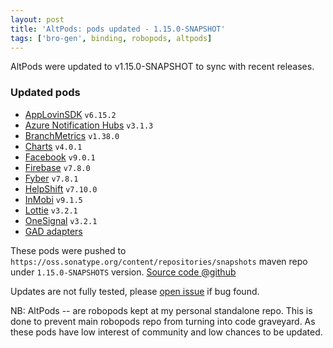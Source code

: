 ```yaml
---
layout: post
title: 'AltPods: pods updated - 1.15.0-SNAPSHOT'
tags: ['bro-gen', binding, robopods, altpods]
---
```

AltPods were updated to v1.15.0-SNAPSHOT to sync with recent releases.

### Updated pods
- [AppLovinSDK](https://github.com/dkimitsa/robovm-robopods/tree/alt/applovinsdk) `v6.15.2`
- [Azure Notification Hubs](https://github.com/dkimitsa/robovm-robopods/tree/alt/azure) `v3.1.3`
- [BranchMetrics](https://github.com/dkimitsa/robovm-robopods/tree/alt/applovinsdk) `v1.38.0`
- [Charts](https://github.com/dkimitsa/robovm-robopods/blob/alt/charts) `v4.0.1`
- [Facebook](https://github.com/dkimitsa/robovm-robopods/tree/alt/facebook) `v9.0.1`
- [Firebase](https://github.com/dkimitsa/robovm-robopods/tree/alt/firebase/ios-storage) `v7.8.0`
- [Fyber](https://github.com/dkimitsa/robovm-robopods/tree/alt/fyber) `v7.8.1`
- [HelpShift](https://github.com/dkimitsa/robovm-robopods/blob/alt/helpshift) `v7.10.0`
- [InMobi](https://github.com/dkimitsa/robovm-robopods/blob/alt/inmobi) `v9.1.5`
- [Lottie](https://github.com/dkimitsa/robovm-robopods/tree/alt/lottie) `v3.2.1`
- [OneSignal](https://github.com/dkimitsa/robovm-robopods/tree/alt/onesignal) `v3.2.1`
- [GAD adapters](https://github.com/dkimitsa/robovm-robopods/tree/alt/firebase/ios-google-mobile-ads-adapters) 


These pods were pushed to `https://oss.sonatype.org/content/repositories/snapshots` maven repo under `1.15.0-SNAPSHOTS` version.
[Source code @github](https://github.com/dkimitsa/robovm-robopods)

Updates are not fully tested, please [open issue](https://github.com/dkimitsa/robovm-robopods/issues/new) if bug found.

NB: AltPods -- are robopods kept at my personal standalone repo. This is done to prevent main robopods repo from turning into code graveyard. As these pods have low interest of community and low chances to be updated.
